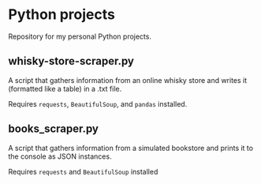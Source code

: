 # Python projects
Repository for my personal Python projects.

  ## whisky-store-scraper.py
  A script that gathers information from an online whisky store and writes it (formatted like a table) in a .txt file.
  
  Requires `requests`, `BeautifulSoup`, and `pandas` installed.
  
  ## books_scraper.py
  A script that gathers information from a simulated bookstore and prints it to the console as JSON instances.
  
  Requires `requests` and `BeautifulSoup` installed
